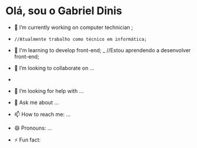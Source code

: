 # Olá, sou o Gabriel Dinis

- 🔧 I’m currently working on computer technician ;
-     //Atualmente trabalho como técnico em informática;

- 🌱 I'm learning to develop front-end;
_     //Estou aprendendo a desenvolver front-end;


- 👯 I’m looking to collaborate on ...
- 
- 🤔 I’m looking for help with ...
- 💬 Ask me about ...
- 📫 How to reach me: ...
- 😄 Pronouns: ...
- ⚡ Fun fact: 
